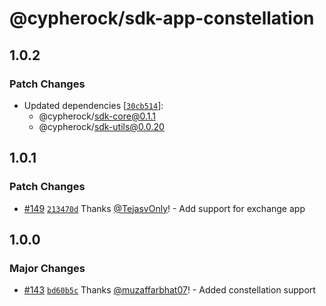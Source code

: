 # @cypherock/sdk-app-constellation

## 1.0.2

### Patch Changes

- Updated dependencies [[`30cb514`](https://github.com/Cypherock/sdk/commit/30cb514ced9f0b72d1cf80dd57a0d23b9bc811e6)]:
  - @cypherock/sdk-core@0.1.1
  - @cypherock/sdk-utils@0.0.20

## 1.0.1

### Patch Changes

- [#149](https://github.com/Cypherock/sdk/pull/149) [`213470d`](https://github.com/Cypherock/sdk/commit/213470dd7c2c9b24fbd3ba3206a6a14030a227ca) Thanks [@TejasvOnly](https://github.com/TejasvOnly)! - Add support for exchange app

## 1.0.0

### Major Changes

- [#143](https://github.com/Cypherock/sdk/pull/143) [`bd60b5c`](https://github.com/Cypherock/sdk/commit/bd60b5c7860f93e6b8a07b1af4bcf03e914d35bd) Thanks [@muzaffarbhat07](https://github.com/muzaffarbhat07)! - Added constellation support

